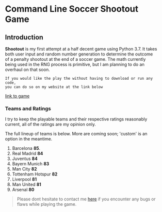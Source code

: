 Command Line Soccer Shootout Game
===

## Introduction

**Shootout** is my first attempt at a half decent game using Python 3.7. It takes both user input and random number generation to determine the outcome of a penalty shootout at the end of a soccer game. The math currently being used in the RNG process is primitive, but I am planning to do an overhaul on that soon.  
```
If you would like the play the without having to download or run any code, 
you can do so on my website at the link below
```
[link to game](http://radiuk.ca/projects)
### Teams and Ratings

I try to keep the playable teams and their respective ratings reasonably current, all of the ratings are my opinion only.

The full lineup of teams is below. More are coming soon; 'custom' is an option in the meantime. 

1. Barcelona **85**.
2. Real Madrid **84**
3. Juventus **84**
4. Bayern Munich **83**
5. Man City **82** 
6. Tottenham Hotspur **82**
7. Liverpool **81**
8. Man United **81**
9. Arsenal **80**

> Please dont hesitate to contact me [here](http://radiuk.ca/contact) if you encounter any bugs or flaws while playing the game.

